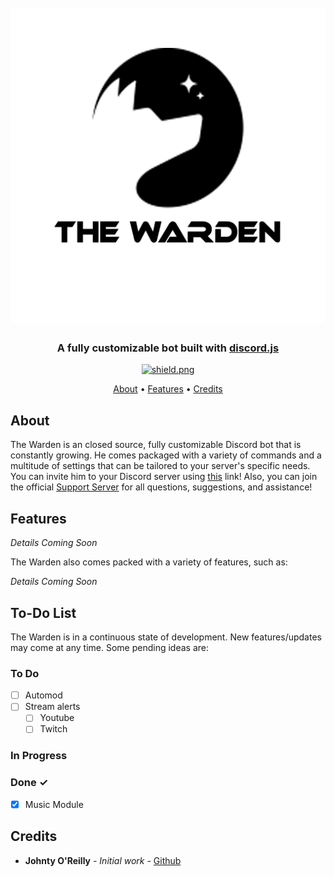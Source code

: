 <h1 align="center">
  <br>
  <a href="https://github.com/The-Warden-Bot"><img src="./assets/imgs/officiallogo.png"></a>
  <br>
</h1>

<h3 align=center>A fully customizable bot built with <a href=https://github.com/discordjs/discord.js>discord.js</a></h3>


<div align=center>

  <a href="https://github.com/discordjs">
    <img src="https://img.shields.io/badge/discord.js-v12.5.1-blue.svg?logo=npm" alt="shield.png">
  </a>

</div>

<p align="center">
  <a href="#about">About</a>
  •
  <a href="#features">Features</a>
  •
  <a href="#credits">Credits</a>
</p>

## About

The Warden is an closed source, fully customizable Discord bot that is constantly growing. He comes packaged with a variety of commands and a multitude of settings that can be tailored to your server's specific needs. You can invite him to your Discord server using [this](https://discord.com/oauth2/authorize?client_id=793811820418039868&scope=bot&permissions=67497025) link! Also, you can join the official [Support Server](https://discord.gg/7TamVeMr49) for all questions, suggestions, and assistance!


## Features
 *Details Coming Soon*

The Warden also comes packed with a variety of features, such as:
 
*Details Coming Soon*



## To-Do List

The Warden is in a continuous state of development. New features/updates may come at any time. Some pending ideas are:
  ### To Do
  - [ ] Automod
  - [ ] Stream alerts
    - [ ] Youtube
    - [ ] Twitch

  ### In Progress

  ### Done ✓

  - [x] Music Module


## Credits

* **Johnty O'Reilly** - *Initial work* - [Github](https://github.com/cybercdn)
